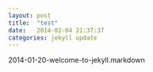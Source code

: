 ```yaml
---
layout: post
title:  "test"
date:   2014-02-04 21:37:37
categories: jekyll update
---
```

2014-01-20-welcome-to-jekyll.markdown